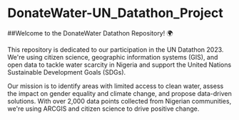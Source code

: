# DonateWater-UN_Datathon_Project

##Welcome to the DonateWater Datathon Repository! 🌍

This repository is dedicated to our participation in the UN Datathon 2023. We're using citizen science, geographic information systems (GIS), and open data to tackle water scarcity in Nigeria and support the United Nations Sustainable Development Goals (SDGs).

Our mission is to identify areas with limited access to clean water, assess the impact on gender equality and climate change, and propose data-driven solutions. With over 2,000 data points collected from Nigerian communities, we're using ARCGIS and citizen science to drive positive change.

